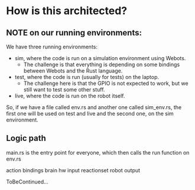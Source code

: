 # How is this architected?

## NOTE on our running environments:
We have three running environments:
- sim, where the code is run on a simulation environment using Webots.
  - The challenge is that everything is depending on some bindings between Webots and the Rust language.
- test, where the code is run (usually for tests) on the laptop.
  - The challenge here is that the GPIO is not expected to work, but we still want to test some other stuff.
- live, where the code is run on the robot itself.  
  
So, if we have a file called env.rs and another one called sim_env.rs, the first one will be used on test and live and the second one, on the sim environment.

## Logic path
  
main.rs is the entry point for everyone, which then calls the run function on env.rs

action
bindings
brain
hw
input
reactionset
robot
output

ToBeContinued...
